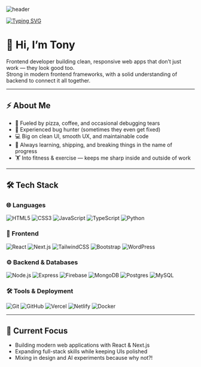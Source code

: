 ![header](https://capsule-render.vercel.app/api?type=waving&color=0:00C9FF,100:92FE9D&height=200&section=header&text=Anthony%20Lockett&fontSize=40&fontColor=fff&animation=fadeIn)


[![Typing SVG](https://readme-typing-svg.demolab.com?font=Fira+Code&weight=500&size=22&pause=1000&color=00C9FF&width=600&lines=Frontend+Developer;Building+Modern+Web+Apps;Always+Learning+%26+Creating)](https://git.io/typing-svg)


# 👋 Hi, I’m Tony  

Frontend developer building clean, responsive web apps that don’t just work — they look good too.  
Strong in modern frontend frameworks, with a solid understanding of backend to connect it all together.  

---

## ⚡ About Me
- 🍕 Fueled by pizza, coffee, and occasional debugging tears  
- 🐛 Experienced bug hunter (sometimes they even get fixed)  
- 💻 Big on clean UI, smooth UX, and maintainable code  
- 🚀 Always learning, shipping, and breaking things in the name of progress
- 🏋️ Into fitness & exercise — keeps me sharp inside and outside of work  

---

## 🛠️ Tech Stack  

### 🌐 Languages  
![HTML5](https://img.shields.io/badge/HTML5-E34F26?style=for-the-badge&logo=html5&logoColor=fff)
![CSS3](https://img.shields.io/badge/CSS3-1572B6?style=for-the-badge&logo=css3&logoColor=fff)
![JavaScript](https://img.shields.io/badge/JavaScript-F7DF1E?style=for-the-badge&logo=javascript&logoColor=000)
![TypeScript](https://img.shields.io/badge/TypeScript-3178C6?style=for-the-badge&logo=typescript&logoColor=fff)
![Python](https://img.shields.io/badge/Python-3776AB?style=for-the-badge&logo=python&logoColor=fff)

### 🎨 Frontend  
![React](https://img.shields.io/badge/React-61DAFB?style=for-the-badge&logo=react&logoColor=000)
![Next.js](https://img.shields.io/badge/Next.js-000000?style=for-the-badge&logo=nextdotjs&logoColor=fff)
![TailwindCSS](https://img.shields.io/badge/Tailwind_CSS-38B2AC?style=for-the-badge&logo=tailwind-css&logoColor=fff)
![Bootstrap](https://img.shields.io/badge/Bootstrap-7952B3?style=for-the-badge&logo=bootstrap&logoColor=fff)
![WordPress](https://img.shields.io/badge/WordPress-21759B?style=for-the-badge&logo=wordpress&logoColor=fff)

### ⚙️ Backend & Databases  
![Node.js](https://img.shields.io/badge/Node.js-339933?style=for-the-badge&logo=node.js&logoColor=fff)
![Express](https://img.shields.io/badge/Express-000000?style=for-the-badge&logo=express&logoColor=fff)
![Firebase](https://img.shields.io/badge/Firebase-FFCA28?style=for-the-badge&logo=firebase&logoColor=000)
![MongoDB](https://img.shields.io/badge/MongoDB-47A248?style=for-the-badge&logo=mongodb&logoColor=fff)
![Postgres](https://img.shields.io/badge/PostgreSQL-4169E1?style=for-the-badge&logo=postgresql&logoColor=fff)
![MySQL](https://img.shields.io/badge/MySQL-4479A1?style=for-the-badge&logo=mysql&logoColor=fff)

### 🛠️ Tools & Deployment  
![Git](https://img.shields.io/badge/Git-F05032?style=for-the-badge&logo=git&logoColor=fff)
![GitHub](https://img.shields.io/badge/GitHub-181717?style=for-the-badge&logo=github&logoColor=fff)
![Vercel](https://img.shields.io/badge/Vercel-000000?style=for-the-badge&logo=vercel&logoColor=fff)
![Netlify](https://img.shields.io/badge/Netlify-00C7B7?style=for-the-badge&logo=netlify&logoColor=fff)
![Docker](https://img.shields.io/badge/Docker-2496ED?style=for-the-badge&logo=docker&logoColor=fff)


---

## 🎯 Current Focus
- Building modern web applications with React & Next.js  
- Expanding full-stack skills while keeping UIs polished  
- Mixing in design and AI experiments because why not?!

